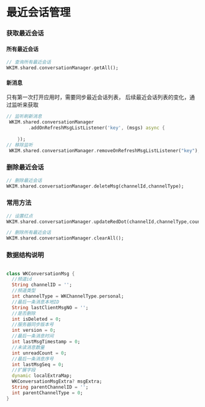 # 最近会话管理

### 获取最近会话
#### 所有最近会话

```dart
// 查询所有最近会话
WKIM.shared.conversationManager.getAll();
```

#### 新消息

只有第一次打开应用时，需要同步最近会话列表， 后续最近会话列表的变化，通过监听来获取
```dart
// 监听刷新消息
 WKIM.shared.conversationManager
        .addOnRefreshMsgListListener('key', (msgs) async {
     
    });
// 移除监听
 WKIM.shared.conversationManager.removeOnRefreshMsgListListener("key");
 ```
### 删除最近会话

```dart
// 删除最近会话
WKIM.shared.conversationManager.deleteMsg(channelId,channelType);
```

### 常用方法

```dart
// 设置红点
WKIM.shared.conversationManager.updateRedDot(channelId,channelType,count);

// 删除所有最近会话
WKIM.shared.conversationManager.clearAll();
```

### 数据结构说明

```dart

class WKConversationMsg {
  //频道id
  String channelID = '';
  //频道类型
  int channelType = WKChannelType.personal;
  //最后一条消息本地ID
  String lastClientMsgNO = '';
  //是否删除
  int isDeleted = 0;
  //服务器同步版本号
  int version = 0;
  //最后一条消息时间
  int lastMsgTimestamp = 0;
  //未读消息数量
  int unreadCount = 0;
  //最后一条消息序号
  int lastMsgSeq = 0;
  //扩展字段
  dynamic localExtraMap;
  WKConversationMsgExtra? msgExtra;
  String parentChannelID = '';
  int parentChannelType = 0;
}

```
